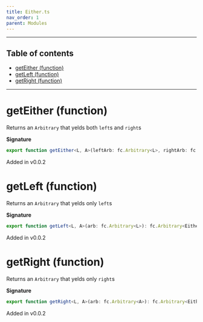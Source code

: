 ```yaml
---
title: Either.ts
nav_order: 1
parent: Modules
---
```


---

<h2 class="text-delta">Table of contents</h2>

- [getEither (function)](#geteither-function)
- [getLeft (function)](#getleft-function)
- [getRight (function)](#getright-function)

---

# getEither (function)

Returns an `Arbitrary` that yelds both `left`s and `right`s

**Signature**

```ts
export function getEither<L, A>(leftArb: fc.Arbitrary<L>, rightArb: fc.Arbitrary<A>): fc.Arbitrary<Either<L, A>> { ... }
```

Added in v0.0.2

# getLeft (function)

Returns an `Arbitrary` that yelds only `left`s

**Signature**

```ts
export function getLeft<L, A>(arb: fc.Arbitrary<L>): fc.Arbitrary<Either<L, A>> { ... }
```

Added in v0.0.2

# getRight (function)

Returns an `Arbitrary` that yelds only `right`s

**Signature**

```ts
export function getRight<L, A>(arb: fc.Arbitrary<A>): fc.Arbitrary<Either<L, A>> { ... }
```

Added in v0.0.2
